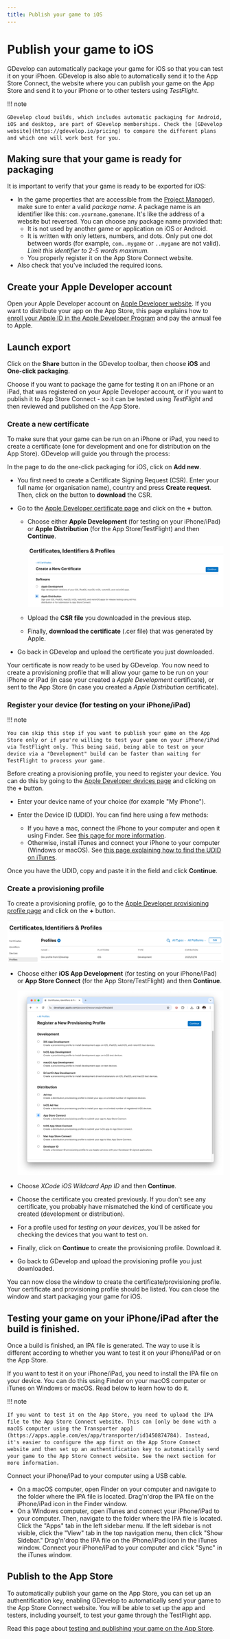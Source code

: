 ```yaml
---
title: Publish your game to iOS
---
```

# Publish your game to iOS

GDevelop can automatically package your game for iOS so that you can test it on your iPhoen. GDevelop is also able to automatically send it to the App Store Connect, the website where you can publish your game on the App Store and send it to your iPhone or to other testers using *TestFlight*.

!!! note

    GDevelop cloud builds, which includes automatic packaging for Android, iOS and desktop, are part of GDevelop memberships. Check the [GDevelop website](https://gdevelop.io/pricing) to compare the different plans and which one will work best for you.


## Making sure that your game is ready for packaging

It is important to verify that your game is ready to be exported for iOS:

  * In the game properties that are accessible from the [Project Manager](/gdevelop5/interface)), make sure to enter a valid _package name_. A package name is an identifier like this: `com.yourname.gamename`. It's like the address of a website but reversed. You can choose any package name provided that:
      * It is not used by another game or application on iOS or Android.
      * It is written with only letters, numbers, and dots. Only put one dot between words (for example, `com..mygame` or `..mygame` are not valid). _Limit this identifier to 2-5 words maximum._
      * You properly register it on the App Store Connect website.
  * Also check that you've included the required icons.

## Create your Apple Developer account

Open your Apple Developer account on [Apple Developer website](https://developer.apple.com/account/). If you want to distribute your app on the App Store, this page explains how to [enroll your Apple ID in the Apple Developer Program](https://developer.apple.com/support/enrollment) and pay the annual fee to Apple.

## Launch export

Click on the **Share** button in the GDevelop toolbar, then choose **iOS** and **One-click packaging**.

Choose if you want to package the game for testing it on an iPhone or an iPad, that was registered on your Apple Developer account, or if you want to publish it to App Store Connect - so it can be tested using *TestFlight* and then reviewed and published on the App Store.

### Create a new certificate

To make sure that your game can be run on an iPhone or iPad, you need to create a certificate (one for development and one for distribution on the App Store). GDevelop will guide you through the process:

In the page to do the one-click packaging for iOS, click on **Add new**.

* You first need to create a Certificate Signing Request (CSR). Enter your full name (or organisation name), country and press **Create request**. Then, click on the button to **download** the CSR.
* Go to the [Apple Developer certificate page](https://developer.apple.com/account/resources/certificates/list) and click on the **+** button.

    * Choose either **Apple Development** (for testing on your iPhone/iPad) or **Apple Distribution** (for the App Store/TestFlight) and then **Continue**.

      ![Choose type of certificate](./certificate-choose-type.png)

    * Upload the **CSR file** you downloaded in the previous step.
    * Finally, **download the certificate** (.cer file) that was generated by Apple.

* Go back in GDevelop and upload the certificate you just downloaded.

Your certificate is now ready to be used by GDevelop. You now need to create a provisioning profile that will allow your game to be run on your iPhone or iPad (in case your created a *Apple Development* certificate), or sent to the App Store (in case you created a *Apple Distribution* certificate).

### Register your device (for testing on your iPhone/iPad)

!!! note

    You can skip this step if you want to publish your game on the App Store only or if you're willing to test your game on your iPhone/iPad via TestFlight only. This being said, being able to test on your device via a "Development" build can be faster than waiting for TestFlight to process your game.

Before creating a provisioning profile, you need to register your device. You can do this by going to the [Apple Developer devices page](https://developer.apple.com/account/resources/devices/list) and clicking on the **+** button.

* Enter your device name of your choice (for example "My iPhone").
* Enter the Device ID (UDID). You can find here using a few methods:

    * If you have a mac, connect the iPhone to your computer and open it using Finder. See [this page for more information](https://medium.com/@igor_marques/how-to-find-an-iphones-udid-2d157f1cf2b9).
    * Otherwise, install iTunes and connect your iPhone to your computer (Windows or macOS). See [this page explaining how to find the UDID on iTunes](https://www.wikihow.com/Obtain-the-Identifier-Number-(UDID)-for-an-iPhone,-iPod-or-iPad).

Once you have the UDID, copy and paste it in the field and click **Continue**.

### Create a provisioning profile

To create a provisioning profile, go to the [Apple Developer provisioning profile page](https://developer.apple.com/account/resources/profiles/list) and click on the **+** button.

![Add a provisioning profile from the Apple Developer website](./provisioning-profile-add.png)

* Choose either **iOS App Development** (for testing on your iPhone/iPad) or **App Store Connect** (for the App Store/TestFlight) and then **Continue**.

  ![Choose provisioning type](provisioning-profile-choose-type.png)

* Choose *XCode iOS Wildcard App ID* and then **Continue**.
* Choose the certificate you created previously. If you don't see any certificate, you probably have mismatched the kind of certificate you created (development or distribution).
* For a profile used for *testing on your devices*, you'll be asked for checking the devices that you want to test on.
* Finally, click on **Continue** to create the provisioning profile. Download it.
* Go back to GDevelop and upload the provisioning profile you just downloaded.

You can now close the window to create the certificate/provisioning profile. Your certificate and provisioning profile should be listed. You can close the window and start packaging your game for iOS.

## Testing your game on your iPhone/iPad after the build is finished.

Once a build is finished, an IPA file is generated.
The way to use it is different according to whether you want to test it on your iPhone/iPad or on the App Store.

If you want to test it on your iPhone/iPad, you need to install the IPA file on your device. You can do this using Finder on your macOS computer or iTunes on Windows or macOS. Read below to learn how to do it.

!!! note

    If you want to test it on the App Store, you need to upload the IPA file to the App Store Connect website. This can [only be done with a macOS computer using the Transporter app](https://apps.apple.com/es/app/transporter/id1450874784). Instead, it's easier to configure the app first on the App Store Connect website and then set up an authentification key to automatically send your game to the App Store Connect website. See the next section for more information.

Connect your iPhone/iPad to your computer using a USB cable.

* On a macOS computer, open Finder on your computer and navigate to the folder where the IPA file is located. Drag'n'drop the IPA file on the iPhone/iPad icon in the Finder window.
* On a Windows computer, open iTunes and connect your iPhone/iPad to your computer. Then, navigate to the folder where the IPA file is located. Click the "Apps" tab in the left sidebar menu. If the left sidebar is not visible, click the "View" tab in the top navigation menu, then click "Show Sidebar." Drag'n'drop the IPA file on the iPhone/iPad icon in the iTunes window. Connect your iPhone/iPad to your computer and click "Sync" in the iTunes window.


## Publish to the App Store


To automatically publish your game on the App Store, you can set up an authentification key, enabling GDevelop to automatically send your game to the App Store Connect website. You will be able to set up the app and testers, including yourself, to test your game through the TestFlight app.

Read this page about [testing and publishing your game on the App Store](./app-store).